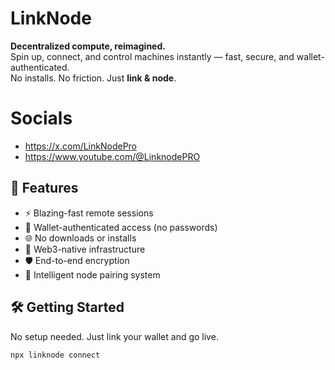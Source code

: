 # LinkNode

**Decentralized compute, reimagined.**  
Spin up, connect, and control machines instantly — fast, secure, and wallet-authenticated.  
No installs. No friction. Just **link & node**.

# Socials

- https://x.com/LinkNodePro
- https://www.youtube.com/@LinknodePRO

## 🚀 Features

- ⚡️ Blazing-fast remote sessions
- 🔐 Wallet-authenticated access (no passwords)
- 🌐 No downloads or installs
- 🧩 Web3-native infrastructure
- 🛡 End-to-end encryption
- 🧠 Intelligent node pairing system

## 🛠 Getting Started

No setup needed. Just link your wallet and go live.

```bash
npx linknode connect
